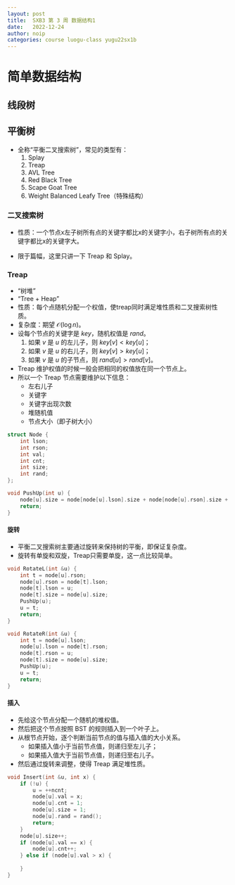 ```yaml
---
layout: post
title:  SXB3 第 3 周 数据结构1
date:   2022-12-24
author: noip
categories: course luogu-class yugu22sx1b
---
```


# 简单数据结构

## 线段树

## 平衡树

*   全称“平衡二叉搜索树”，常见的类型有：
    1.  Splay
    2.  Treap
    3.  AVL Tree
    4.  Red Black Tree
    5.  Scape Goat Tree
    6.  Weight Balanced Leafy Tree（特殊结构）

### 二叉搜索树

*   性质：一个节点x左子树所有点的关键字都比x的关键字小，右子树所有点的关键字都比x的关键字大。

*   限于篇幅，这里只讲一下 Treap 和 Splay。

### Treap

*   “树堆”
*   “Tree + Heap”
*   性质：每个点随机分配一个权值，使treap同时满足堆性质和二叉搜索树性质。
*   复杂度：期望 $\mathcal O(\log n)$。
*   设每个节点的关键字是 $key$，随机权值是 $rand$。
    1.  如果 $v$ 是 $u$ 的左儿子，则 $key[v] \lt key[u]$；
    2.  如果 $v$ 是 $u$ 的右儿子，则 $key[v] \gt key[u]$；
    3.  如果 $v$ 是 $u$ 的子节点，则 $rand[u] \gt rand[v]$。
*   Treap 维护权值的时候一般会把相同的权值放在同一个节点上。
*   所以一个 Treap 节点需要维护以下信息：
    *   左右儿子
    *   关键字
    *   关键字出现次数
    *   堆随机值
    *   节点大小（即子树大小）

```cpp
struct Node {
    int lson;
    int rson;
    int val;
    int cnt;
    int size;
    int rand;
};
```

```cpp
void PushUp(int u) {
    node[u].size = node[node[u].lson].size + node[node[u].rson].size + node[u].cnt;
    return;
}
```

#### 旋转

*   平衡二叉搜索树主要通过旋转来保持树的平衡，即保证复杂度。
*   旋转有单旋和双旋，Treap只需要单旋，这一点比较简单。

```cpp
void RotateL(int &u) {
    int t = node[u].rson;
    node[u].rson = node[t].lson;
    node[t].lson = u;
    node[t].size = node[u].size;
    PushUp(u);
    u = t;
    return;
}
```

```cpp
void RotateR(int &u) {
    int t = node[u].lson;
    node[u].lson = node[t].rson;
    node[t].rson = u;
    node[t].size = node[u].size;
    PushUp(u);
    u = t;
    return;
}
```

#### 插入

*   先给这个节点分配一个随机的堆权值。
*   然后把这个节点按照 BST 的规则插入到一个叶子上。
*   从根节点开始，逐个判断当前节点的值与插入值的大小关系。
    *   如果插入值小于当前节点值，则递归至左儿子；
    *   如果插入值大于当前节点值，则递归至右儿子。
*   然后通过旋转来调整，使得 Treap 满足堆性质。

```cpp
void Insert(int &u, int x) {
    if (!u) {
        u = ++ncnt;
        node[u].val = x;
        node[u].cnt = 1;
        node[u].size = 1;
        node[u].rand = rand();
        return;
    }
    node[u].size++;
    if (node[u].val == x) {
        node[u].cnt++;
    } else if (node[u].val > x) {
        
    }
}